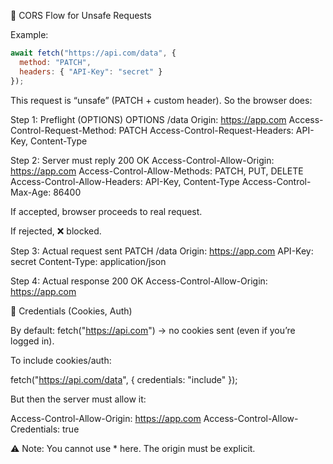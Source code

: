 🚦 CORS Flow for Unsafe Requests

Example:

```javascript
await fetch("https://api.com/data", {
  method: "PATCH",
  headers: { "API-Key": "secret" }
});
```


This request is “unsafe” (PATCH + custom header).
So the browser does:

Step 1: Preflight (OPTIONS)
OPTIONS /data
Origin: https://app.com
Access-Control-Request-Method: PATCH
Access-Control-Request-Headers: API-Key, Content-Type

Step 2: Server must reply
200 OK
Access-Control-Allow-Origin: https://app.com
Access-Control-Allow-Methods: PATCH, PUT, DELETE
Access-Control-Allow-Headers: API-Key, Content-Type
Access-Control-Max-Age: 86400


If accepted, browser proceeds to real request.

If rejected, ❌ blocked.

Step 3: Actual request sent
PATCH /data
Origin: https://app.com
API-Key: secret
Content-Type: application/json

Step 4: Actual response
200 OK
Access-Control-Allow-Origin: https://app.com

🍪 Credentials (Cookies, Auth)

By default:
fetch("https://api.com") → no cookies sent (even if you’re logged in).

To include cookies/auth:

fetch("https://api.com/data", {
  credentials: "include"
});


But then the server must allow it:

Access-Control-Allow-Origin: https://app.com
Access-Control-Allow-Credentials: true


⚠️ Note: You cannot use * here. The origin must be explicit.